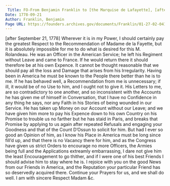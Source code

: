 ```yaml
---
 Title: FO-From Benjamin Franklin to [the Marquise de Lafayette], [after 21 September 1778]
Date: 1778-09-21
Author: Franklin, Benjamin
Page URL: https://founders.archives.gov/documents/Franklin/01-27-02-0419
---
```


[after September 21, 1778]
Wherever it is in my Power, I should certainly pay the greatest Respect to the Recommendation of Madame de la Fayette, but it is absolutely impossible for me to do what is desired for this M. Rolandeau. He was an Officer in the American Service; he left his Regiment without Leave and came to France. If he would return there it should therefore be at his own Expence. It cannot be thought reasonable that we should pay all the loss and Damage that arises from his Irregularity. Having been in America he must be known to the People there better than he is to me. If he has behaved well, a Recommendation from me is unnecessary; if ill, it would be of no Use to him, and I ought not to give it. His Letters to me, are so contradictory to one another, and so inconsistent with the Accounts he has given me of himself in Conversation, that I have no Confidence in any thing he says, nor any Faith in his Stories of being wounded in our Service. He has taken up Money on our Account without our Leave; and we have given him more to pay his Expence down to his own Country on his Promise to trouble us no farther but he has staid in Paris, and breaks that Promise by applying to us again after repeated Refusals and engaging your Goodness and that of the Count D’Ossun to solicit for him. But had I ever so good an Opinion of him, as I know his Place in America must be long since fill’d up, and that there is no Vacancy there for him, and as the Congress have given us strict Orders to encourage no more Officers, the Armies being full and the Applications extreamly embarrassing, I dare not give him the least Encouragement to go thither, and if I were one of his best Friends I should advise him to stay where he is.
I rejoice with you on the good News from our Friends in America, and the Reputation your particular Friend has so deservedly acquired there. Continue your Prayers for us, and we shall do well. I am with sincere Respect Madam &c.

